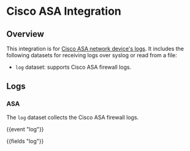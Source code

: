 # Cisco ASA Integration

## Overview

This integration is for [Cisco ASA network device's logs](https://www.cisco.com/c/en/us/support/security/adaptive-security-appliance-asa-software/series.html). It includes the following
datasets for receiving logs over syslog or read from a file:

- `log` dataset: supports Cisco ASA firewall logs.

## Logs

### ASA

The `log` dataset collects the Cisco ASA firewall logs.

{{event "log"}}

{{fields "log"}}